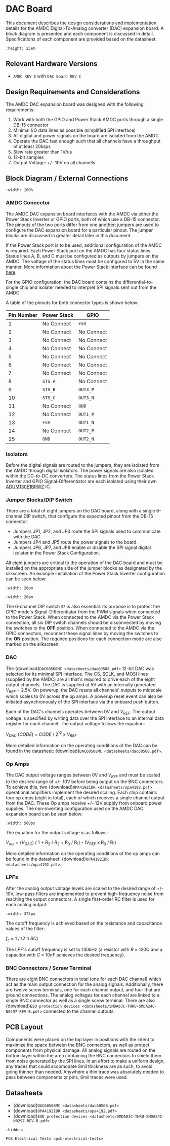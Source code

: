 # DAC Board
This document describes the design considerations and implementation details for the AMDC Digital-To-Analog converter (DAC) expansion board. A block diagram is presented and each component is discussed in detail. Specifications of each component are provided based on the datasheet.
```{image} images/amdc-dac.jpg
:height: 25em
```

## Relevant Hardware Versions

- `AMDC REV E` with `DAC Board REV C`

## Design Requirements and Considerations

The AMDC DAC expansion board was designed with the following requirements:
1. Work with both the GPIO and Power Stack AMDC ports through a single DB-15 connector
2. Minimal I/O data lines as possible (simplified SPI interface)
3. All digital and power signals on the board are isolated from the AMDC
4. Operate the DAC fast enough such that all channels have a throughput of at least 20ksps
5. Slew rate greater than 1V/us
6. 12-bit samples
7. Output Voltage: +/- 10V on all channels

## Block Diagram / External Connections

```{image} images/amdc-dac.svg
:width: 100%
```

### AMDC Connector

The AMDC DAC expansion board interfaces with the AMDC via either the Power Stack Inverter or GPIO ports, both of which use a DB-15 connector. The pinouts of the two ports differ from one another; jumpers are used to configure the DAC expansion board for a particular pinout. The jumper blocks are discussed in greater detail later in this document.

If the Power Stack port is to be used, additional configuration of the AMDC is required. Each Power Stack port on the AMDC has four status lines. Status lines A, B, and C must be configured as outputs by jumpers on the AMDC. The voltage of the status lines must be configured to 5V in the same manner. More information about the Power Stack interface can be found [here](/hardware/subsystems/power-stack.md).

For the GPIO configuration, the DAC board contains the differential-to-single chip and isolater needed to interpret SPI signals sent out from the AMDC.

A table of the pinouts for both connector types is shown below:

| Pin Number | Power Stack | GPIO       |
|------------|-------------|------------|
| 1          | No Connect  | `+5V`      |
| 2          | No Connect  | No Connect |
| 3          | No Connect  | No Connect |
| 4          | No Connect  | No Connect |
| 5          | No Connect  | No Connect |
| 6          | No Connect  | No Connect |
| 7          | No Connect  | No Connect |
| 8          | `STS_A`     | No Connect |
| 9          | `STS_B`     | `OUT3_P`   |
| 10         | `STS_C`     | `OUT3_N`   |
| 11         | No Connect  | `GND`      |
| 12         | No Connect  | `OUT1_P`   |
| 13         | `+5V`       | `OUT1_N`   |
| 14         | No Connect  | `OUT2_P`   |
| 15         | `GND`       | `OUT2_N`   |

### Isolators

Before the digital signals are routed to the jumpers, they are isolated from the AMDC through digital isolators. The power signals are also isolated within the DC-to-DC converters. The status lines from the Power Stack Inverter and GPIO Signal-Differentiator are each isolated using their own [ADUM130E1BRWZ](https://www.analog.com/media/en/technical-documentation/data-sheets/ADuM130D_130E_131D_131E.pdf) IC.

### Jumper Blocks/DIP Switch

There are a total of eight jumpers on the DAC board, along with a single 6-channel DIP switch, that configure the expected pinout from the DB-15 connector. 

- Jumpers JP1, JP2, and JP3 route the SPI signals used to communicate with the DAC 
- Jumpers JP4 and JP5 route the power signals to the board. 
- Jumpers JP6, JP7, and JP8 enable or disable the SPI signal digital isolator in the Power Stack Configuration. 

All eight jumpers are critical to the operation of the DAC board and must be installed on the appropriate side of the jumper blocks as designated by the silkscreen. An example installation of the Power Stack Inverter configuration can be seen below:

```{image} images/amdc-dac-jmp1.jpg
:width: 20em
```

```{image} images/amdc-dac-jmp2.jpg
:width: 20em
```

The 6-channel DIP switch ```S2``` is also essential. Its purpose is to protect the GPIO mode's Signal-Differentiator from the PWM signals when connected to the Power Stack. When connected to the AMDC via the Power Stack connection, all six DIP switch channels should be disconnected by moving the switches to the **OFF** position. When connected to the AMDC via the GPIO connectors, reconnect these signal lines by moving the switches to the **ON** position. The required positions for each connection mode are also marked on the silkscreen.

### DAC

The {download}`DAC60508MC <datasheets/dac60508.pdf>` 12-bit DAC was selected for its minimal SPI interface. The CS, SCLK, and MOSI lines (supplied by the AMDC) are all that's required to drive each of the eight output channels. The DAC is supplied at 5V with an internally generated _V_<sub>_REF_</sub> = 2.5V. On powerup, the DAC resets all channels' outputs to midscale which scales to 0V across the op amps. A powerup reset event can also be initiated asynchronously of the SPI interface via the onboard push button.

Each of the DAC's channels operates between 0V and _V_<sub>_REF_</sub>. The output voltage is specified by writing data over the SPI interface to an internal data register for each channel. The output voltage follows the equation:

_V_<sub>_DAC_</sub> (_CODE_) = _CODE_ / 2<sup>12</sup> x _V_<sub>_REF_</sub>

More detailed information on the operating conditions of the DAC can be found in the datasheet: {download}`DAC60508MC <datasheets/dac60508.pdf>`.

### Op Amps

The DAC output voltage ranges between 0V and _V_<sub>_REF_</sub> and must be scaled to the desired range of +/- 10V before being output on the BNC connectors. To achieve this, two {download}`OPA4192IDR <datasheets/opa4192.pdf>` operational amplifiers implement the desired scaling. Each chip contains four op amps (eight in total), each of which receives a single channel output from the DAC. These Op amps receive +/- 12V supply from onboard power supplies. The non-inverting configuration used on the AMDC DAC expansion board can be seen below:

```{image} images/amdc-dac_op_amp.svg
:width: 500px
```

The equation for the output voltage is as follows:

_V_<sub>_out_</sub> = (_V_<sub>_DAC_</sub>) ( 1 + R<sub>3</sub> / R<sub>2</sub> + R<sub>3</sub> / R<sub>1</sub>) - (V<sub>REF</sub> x R<sub>3</sub> / R<sub>1</sub>)

More detailed information on the operating conditions of the op amps can be found in the datasheet: {download}`OPA4192IDR <datasheets/opa4192.pdf>`.

### LPFs

After the analog output voltage levels are scaled to the desired range of +/- 10V, low-pass filters are implemented to prevent high-frequency noise from reaching the output connectors. A single first-order RC filter is used for each analog output:

```{image} images/amdc-dac_lpf.svg
:width: 375px
```

The cutoff frequency is achieved based on  the resistance and capacitance values of the filter:

_f_<sub>c</sub> = 1 / (2 π _RC_)

The LPF's cutoff frequency is set to 130kHz (a resistor with _R_ = 120Ω and a capacitor with _C_ = 10nF achieves the desired frequency).

### BNC Connectors / Screw Terminal 

There are eight BNC connectors in total (one for each DAC channel) which act as the main output connection for the analog signals. Additionally, there are twelve screw terminals, one for each channel output, and four that are ground connections. The analog voltages for each channel are linked to a single BNC connector as well as a single screw terminal. There are also {download}`ESD protection devices <datasheets/SMDA03C-THRU-SMDA24C-N0297-REV-B.pdf>` connected to the channel outputs.

## PCB Layout

Components were placed on the top layer in positions with the intent to maximize the space between the BNC connectors, as well as protect components from physical damage. All analog signals are routed on the bottom layer within the area containing the BNC connectors to shield them from noise generated by the SPI lines. In an effort to make a uniform design, any traces that could accomodate 8mil thickness are as such, to avoid going thinner than needed. Anywhere a thin trace was absolutely needed to pass between components or pins, 6mil traces were used. 

## Datasheets

- {download}`DAC60508MC <datasheets/dac60508.pdf>`
- {download}`OPA4192IDR <datasheets/opa4192.pdf>`
- {download}`ESD protection devices <datasheets/SMDA03C-THRU-SMDA24C-N0297-REV-B.pdf>`


```{toctree}
:hidden:

PCB Electrical Tests <pcb-electrical-tests>
```
